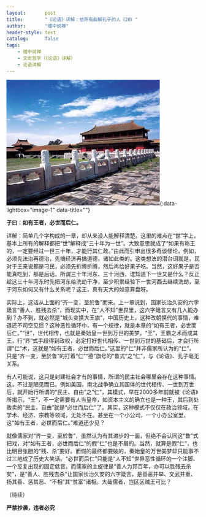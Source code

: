 ```yaml
---
layout:       post
title:        "《论语》详解：给所有曲解孔子的人（20）"
author:       "缠中说禅"
header-style: text
catalog:      false
tags:
    - 缠中说禅
    - 文史哲学（《论语》详解）
    - 论语详解
---
```


[![](/img/czsc/20061102-0365.png)](/img/czsc/20061102-0365.png){:data-lightbox="image-1" data-title=""}



**子曰：如有王者，必世而后仁。**



详解：简单几个字构成的一章，却从来没人能解释清楚。这里的难点在“世”字上，基本上所有的解释都把“世”解释成“三十年为一世”。大致意思就成了“如果有称王的，一定要经过一世三十年，才能行其仁政。”由此而引申出很多奇谈怪论，例如，必须先法治再德治，先搞经济再搞道德，诸如此类的。这类想法的潜台词就是，民对于王来说都是刁民，必须先折腾折腾，然后再给好果子吃。当然，这好果子是否能真吃到，那是后话。所谓三十年河东、三十河西，谁知道下一世又是什么？反正趁这三十年河东时先把河东给洗劫干净，至少积累经验下一世河西去继续洗劫，至于河东如何又有什么关系呢？这王，真有天大的如意算盘呀。



实际上，这话从上面的“齐一变，至於鲁”而来。上一章说到，国家长治久安的六字箴言“善人、胜残去杀”，而现实中，在“人不知”世界里，这六字箴言又有几人能办到？办不到，就必然是“城头变换大王旗”，中国历史上，这种改朝换代的事情，难道还不司空见惯？这种恶性循环中，有一个规律，就是本章的“如有王者，必世而后仁。”“世”，世代相传，也就是秦始皇一世到万世的美梦。“王”，王霸之术而成其王，行“齐”式手段得到政权，必定打好世代相传、一世到万世的基础后，才会行所谓“仁”术，这就是“如有王者，必世而后仁。”这里的“仁”并非儒家所认为的“仁”，只是“齐一变，至於鲁”的打着“仁”“德”旗号的“鲁式”之“仁”，与《论语》、孔子毫无关系。



有人可能说，这只是封建社会才有的事情，所谓的民主社会哪里会存在这种事情。这，不过是陋见而已。例如美国，南北战争确立其国体的世代相传、一世到万世后，就开始行所谓的“民主、自由”之“仁”，其模式，早在2000多年前就被《论语》所揭示。“王”，不一定需要有人当皇帝，如资本主义的确立也是一种王，其后到处贩卖的“民主、自由”就是“必世而后仁”了。其实，这种模式不仅仅在政治领域，在学术、经济、宗教等领域，无处不在。甚至在一个小公司，一个小办公室里，这“如有王者，必世而后仁。”难道还少见？



就像儒家对“齐一变，至於鲁”，虽然认为有其进步的一面，但绝不会认同这“鲁”式把戏，对“如有王者，必世而后仁”的假“仁”也是不屑的。当然，就算是假“仁”，也比明目张胆的“残、杀”要好。而假的最终都要破的，秦始皇的万世美梦却只能事不过三地成了历史大笑话。“必世而后仁”只能是“人不知”世界恶性循环的一个注脚、一个反复出现的固定低音。而儒家的主旋律是“善人为邦百年，亦可以胜残去杀矣”，是“善人、胜残去杀”让国家长治久安的六字箴言，是善恶并举、文武并重、扬其善、惩其恶、“不相”其“贫富”诸相。大哉儒者，岂区区贼王可比？



（待续）



**严禁抄袭，违者必究**
